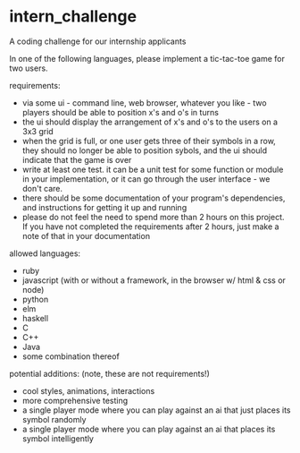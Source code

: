 # intern_challenge
A coding challenge for our internship applicants

In one of the following languages, please implement a tic-tac-toe game for two users.

requirements:
- via some ui - command line, web browser, whatever you like - two players should be able to position x's and o's in turns
- the ui should display the arrangement of x's and o's to the users on a 3x3 grid
- when the grid is full, or one user gets three of their symbols in a row, they should no longer be able to position sybols, and the ui should indicate that the game is over
- write at least one test. it can be a unit test for some function or module in your implementation, or it can go through the user interface - we don't care.
- there should be some documentation of your program's dependencies, and instructions for getting it up and running
- please do not feel the need to spend more than 2 hours on this project. If you have not completed the requirements after 2 hours, just make a note of that in your documentation

allowed languages:
- ruby
- javascript (with or without a framework, in the browser w/ html & css or node)
- python
- elm
- haskell
- C
- C++
- Java
- some combination thereof

potential additions: (note, these are not requirements!)
- cool styles, animations, interactions
- more comprehensive testing
- a single player mode where you can play against an ai that just places its symbol randomly
- a single player mode where you can play against an ai that places its symbol intelligently




